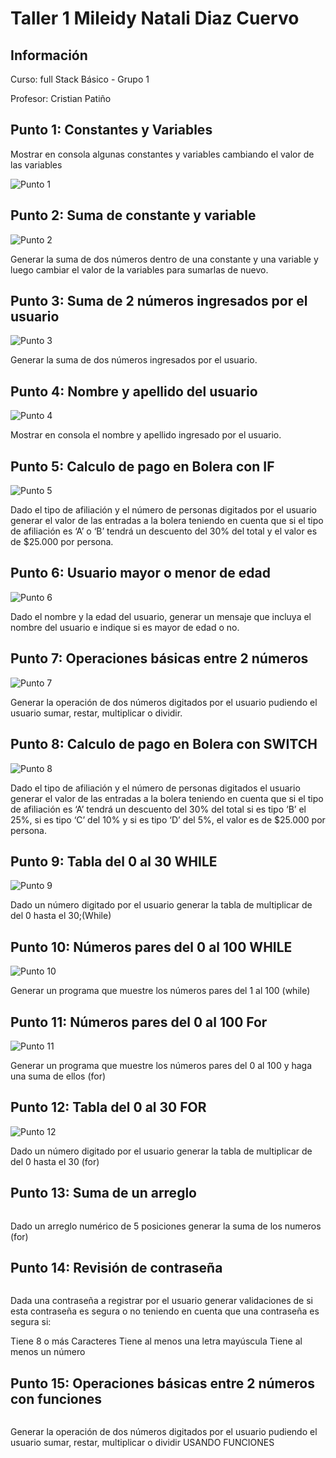<h1>Taller 1 Mileidy Natali Diaz Cuervo </h1>

<h2> Información</h2>
<p>Curso: full Stack Básico - Grupo 1 </p>
<p>Profesor: Cristian Patiño</p>

<h2> Punto 1: Constantes y Variables</h2>
<p>Mostrar en consola algunas constantes y variables cambiando el valor de las variables</p>
<img src="./public/images/P1.png" alt ="Punto 1">

<h2> Punto 2: Suma de constante y variable</h2>
<img src ="./public/images/P2.png" alt ="Punto 2">
<p>Generar la suma de dos números dentro de una constante y una variable y luego cambiar el valor de la variables para sumarlas de nuevo.</p>

<h2> Punto 3: Suma de 2 números ingresados por el usuario</h2>
<img src="./public/images/P3.png" alt ="Punto 3">
<p>Generar la suma de dos números ingresados por el usuario. </p>

<h2> Punto 4: Nombre y apellido del usuario</h2>
<img src="./public/images/P4.png" alt ="Punto 4">
<p>Mostrar en consola el nombre y apellido ingresado por el usuario. </p>

<h2> Punto 5: Calculo de pago en Bolera con IF</h2>
<img src="./public/images/P5.png" alt ="Punto 5">
<p>Dado el tipo de afiliación y el número de personas digitados por el usuario generar el valor de las entradas a la bolera teniendo en cuenta que si el tipo de afiliación  es ‘A’ o ‘B’ tendrá un descuento del  30% del total y el valor es de $25.000 por persona.</p>

<h2> Punto 6: Usuario mayor o menor de edad</h2>
<img src="./public/images/P6.png" alt ="Punto 6">
<p>Dado el nombre y la edad del usuario, generar un mensaje que incluya el nombre del usuario e indique si es mayor de edad o no. </p>

<h2> Punto 7: Operaciones básicas entre 2 números</h2>
<img src="./public/images/P7.png" alt= "Punto 7">
<p>Generar la operación de dos números digitados por el usuario pudiendo el usuario sumar, restar, multiplicar o dividir. </p>

<h2> Punto 8: Calculo de pago en Bolera con SWITCH</h2>
<img src="./public/images/P8.png" alt ="Punto 8">
<p> Dado el tipo de afiliación y el número de personas digitados el usuario generar el valor de las entradas a la bolera teniendo en cuenta que si el tipo de afiliación  es ‘A’  tendrá un descuento del  30% del total si es tipo ‘B’ el 25%, si es tipo ‘C’ del 10% y si es tipo ‘D’ del 5%, el valor es de $25.000 por persona.</p>

<h2> Punto 9: Tabla del 0 al 30 WHILE</h2>
<img src="./public/images/P9.png" alt ="Punto 9">
<p>Dado un número digitado por el usuario generar la tabla de multiplicar de del 0 hasta el 30;(While)
 </p>

<h2> Punto 10: Números pares del 0 al 100 WHILE</h2>
<img src="./public/images/P10.png" alt ="Punto 10">
<p> Generar un programa que muestre los números pares del 1 al 100 (while)</p>

<h2> Punto 11: Números pares del 0 al 100 For</h2>
<img src="./public/images/P11.png" alt ="Punto 11">
<p> Generar un programa que muestre los números pares del 0 al 100 y haga una suma de ellos (for)
</p>

<h2> Punto 12: Tabla del 0 al 30 FOR</h2>
<img src="./public/images/P12.png" alt="Punto 12">
<p>Dado un número digitado por el usuario generar la tabla de multiplicar de del 0 hasta el 30 (for) </p>

<h2> Punto 13: Suma de un arreglo</h2>
<img >
<p>Dado un arreglo numérico de 5 posiciones generar la suma de los numeros (for) </p>

<h2> Punto 14: Revisión de contraseña</h2>
<img >
<p>Dada una contraseña a registrar por el usuario generar validaciones de si esta contraseña es segura o no teniendo en cuenta que una contraseña es segura si:

Tiene 8 o más Caracteres
Tiene al menos una letra mayúscula
Tiene al menos un número
</p>

<h2> Punto 15: Operaciones básicas entre 2 números con funciones</h2>
<img >
<p>Generar la operación de dos números digitados por el usuario pudiendo el usuario sumar, restar, multiplicar o dividir
USANDO FUNCIONES
 </p>